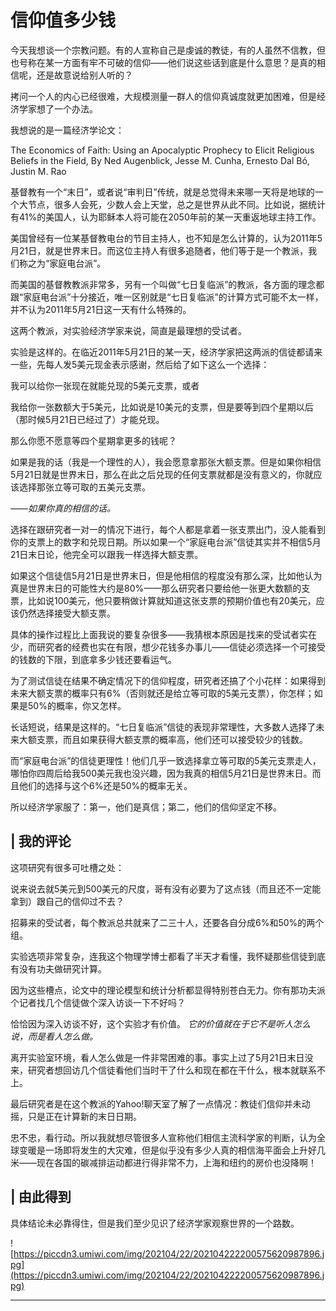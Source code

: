 # 信仰值多少钱

今天我想谈一个宗教问题。有的人宣称自己是虔诚的教徒，有的人虽然不信教，但也号称在某一方面有牢不可破的信仰——他们说这些话到底是什么意思？是真的相信呢，还是故意说给别人听的？

拷问一个人的内心已经很难，大规模测量一群人的信仰真诚度就更加困难，但是经济学家想了一个办法。

我想说的是一篇经济学论文：

The Economics of Faith: Using an Apocalyptic Prophecy to Elicit Religious Beliefs in the Field, By Ned Augenblick, Jesse M. Cunha, Ernesto Dal Bó, Justin M. Rao

基督教有一个“末日”，或者说“审判日”传统，就是总觉得未来哪一天将是地球的一个大节点，很多人会死，少数人会上天堂，总之是世界从此不同。比如说，据统计有41%的美国人，认为耶稣本人将可能在2050年前的某一天重返地球主持工作。

美国曾经有一位某基督教电台的节目主持人，也不知是怎么计算的，认为2011年5月21日，就是世界末日。而这位主持人有很多追随者，他们等于是一个教派，我们称之为“家庭电台派”。

而美国的基督教教派非常多，另有一个叫做“七日复临派”的教派，各方面的理念都跟“家庭电台派”十分接近，唯一区别就是“七日复临派”的计算方式可能不太一样，并不认为2011年5月21日这一天有什么特殊的。

这两个教派，对实验经济学家来说，简直是最理想的受试者。

实验是这样的。在临近2011年5月21日的某一天，经济学家把这两派的信徒都请来一些，先每人发5美元现金表示感谢，然后给了如下这么一个选择：

我可以给你一张现在就能兑现的5美元支票，或者

我给你一张数额大于5美元，比如说是10美元的支票，但是要等到四个星期以后（那时候5月21日已经过了）才能兑现。

那么你愿不愿意等四个星期拿更多的钱呢？

如果是我的话（我是一个理性的人），我会愿意拿那张大额支票。但是如果你相信5月21日就是世界末日，那么在此之后兑现的任何支票就都是没有意义的，你就应该选择那张立等可取的五美元支票。

 *——如果你真的相信的话。*

选择在跟研究者一对一的情况下进行，每个人都是拿着一张支票出门，没人能看到你的支票上的数字和兑现日期。所以如果一个“家庭电台派”信徒其实并不相信5月21日末日论，他完全可以跟我一样选择大额支票。

如果这个信徒信5月21日是世界末日，但是他相信的程度没有那么深，比如他认为真是世界末日的可能性大约是80%——那么研究者只要给他一张更大数额的支票，比如说100美元，他只要稍做计算就知道这张支票的预期价值也有20美元，应该仍然选择接受大额支票。

具体的操作过程比上面我说的要复杂很多——我猜根本原因是找来的受试者实在少，而研究者的经费也实在有限，想少花钱多办事儿——信徒必须选择一个可接受的钱数的下限，到底拿多少钱还要看运气。

为了测试信徒在结果不确定情况下的信仰程度，研究者还搞了个小花样：如果得到未来大额支票的概率只有6%（否则就还是给立等可取的5美元支票），你怎样；如果是50%的概率，你又怎样。

长话短说，结果是这样的。“七日复临派”信徒的表现非常理性，大多数人选择了未来大额支票，而且如果获得大额支票的概率高，他们还可以接受较少的钱数。

而“家庭电台派”的信徒更理性！他们几乎一致选择拿立等可取的5美元支票走人，哪怕你四周后给我500美元我也没兴趣，因为我真的相信5月21日是世界末日。而且他们的选择与这个6%还是50%的概率无关。

所以经济学家服了：第一，他们是真信；第二，他们的信仰坚定不移。

## | 我的评论

这项研究有很多可吐槽之处：

说来说去就5美元到500美元的尺度，哥有没有必要为了这点钱（而且还不一定能拿到）跟自己的信仰过不去？

招募来的受试者，每个教派总共就来了二三十人，还要各自分成6%和50%的两个组。

实验选项非常复杂，连我这个物理学博士都看了半天才看懂，我怀疑那些信徒到底有没有功夫做研究计算。

因为这些槽点，论文中的理论模型和统计分析都显得特别苍白无力。你有那功夫派个记者找几个信徒做个深入访谈一下不好吗？

恰恰因为深入访谈不好，这个实验才有价值。 *它的价值就在于它不是听人怎么说，而是看人怎么做。*

离开实验室环境，看人怎么做是一件非常困难的事。事实上过了5月21日末日没来，研究者想回访几个信徒看他们当时干了什么和现在都在干什么，根本就联系不上。

最后研究者是在这个教派的Yahoo!聊天室了解了一点情况：教徒们信仰并未动摇，只是正在计算新的末日日期。

忠不忠，看行动。所以我就想尽管很多人宣称他们相信主流科学家的判断，认为全球变暖是一场即将发生的大灾难，但是似乎没有多少人真的相信海平面会上升好几米——现在各国的碳减排运动都进行得非常不力，上海和纽约的房价也没降啊！

## | 由此得到

具体结论未必靠得住，但是我们至少见识了经济学家观察世界的一个路数。

![https://piccdn3.umiwi.com/img/202104/22/202104222200575620987896.jpg](https://piccdn3.umiwi.com/img/202104/22/202104222200575620987896.jpg)

---
